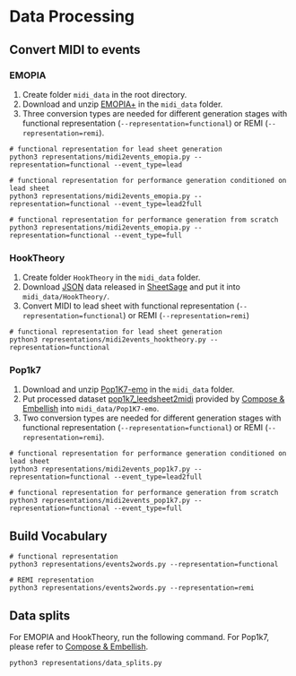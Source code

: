 # Data Processing

## Convert MIDI to events

### EMOPIA
1. Create folder `midi_data` in the root directory.
2. Download and unzip [EMOPIA+](https://zenodo.org/records/13122742) in the `midi_data` folder.
3. Three conversion types are needed for different generation stages with functional representation (`--representation=functional`) or REMI (`--representation=remi`).
```angular2html
# functional representation for lead sheet generation
python3 representations/midi2events_emopia.py --representation=functional --event_type=lead

# functional representation for performance generation conditioned on lead sheet
python3 representations/midi2events_emopia.py --representation=functional --event_type=lead2full

# functional representation for performance generation from scratch
python3 representations/midi2events_emopia.py --representation=functional --event_type=full
```

### HookTheory
1. Create folder `HookTheory` in the `midi_data` folder.
2. Download [JSON](https://sheetsage.s3.amazonaws.com/hooktheory/Hooktheory.json.gz) data released in [SheetSage](https://github.com/chrisdonahue/sheetsage) and put it into `midi_data/HookTheory/`. 
3. Convert MIDI to lead sheet with functional representation (`--representation=functional`) or REMI (`--representation=remi`)
```angular2html
# functional representation for lead sheet generation
python3 representations/midi2events_hooktheory.py --representation=functional 
```

### Pop1k7
1. Download and unzip [Pop1K7-emo](https://zenodo.org/records/13167761) in the `midi_data` folder.
2. Put processed dataset [pop1k7_leedsheet2midi](https://huggingface.co/slseanwu/compose-and-embellish-pop1k7/tree/main/datasets/stage02_embellish) provided by [Compose & Embellish](https://github.com/slSeanWU/Compose_and_Embellish) into `midi_data/Pop1K7-emo`.
1. Two conversion types are needed for different generation stages with functional representation (`--representation=functional`) or REMI (`--representation=remi`).
```angular2html
# functional representation for performance generation conditioned on lead sheet
python3 representations/midi2events_pop1k7.py --representation=functional --event_type=lead2full

# functional representation for performance generation from scratch
python3 representations/midi2events_pop1k7.py --representation=functional --event_type=full
```

## Build Vocabulary
```angular2html
# functional representation
python3 representations/events2words.py --representation=functional

# REMI representation
python3 representations/events2words.py --representation=remi
```

## Data splits
For EMOPIA and HookTheory, run the following command. For Pop1k7, please refer to [Compose & Embellish](https://github.com/slSeanWU/Compose_and_Embellish).
```angular2html
python3 representations/data_splits.py
```

